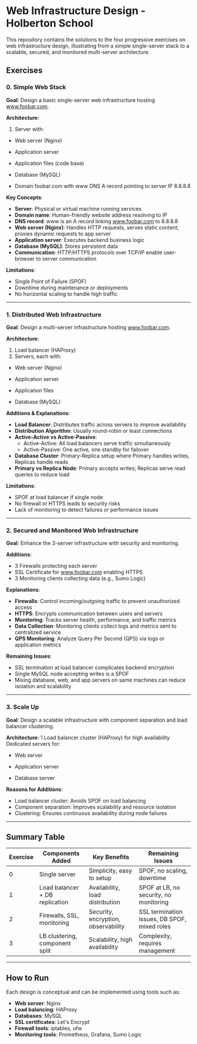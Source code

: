 # Web Infrastructure Design - Holberton School

This repository contains the solutions to the four progressive exercises on web infrastructure design, illustrating from a simple single-server stack to a scalable, secured, and monitored multi-server architecture.

## Exercises

### 0. Simple Web Stack
**Goal**: Design a basic single-server web infrastructure hosting www.foobar.com.

**Architecture**:
1. Server with:

- Web server (Nginx)

- Application server

- Application files (code base)

- Database (MySQL)

- Domain foobar.com with www DNS A record pointing to server IP 8.8.8.8


**Key Concepts**:
- **Server**: Physical or virtual machine running services
- **Domain name**: Human-friendly website address resolving to IP
- **DNS record**: www is an A record linking www.foobar.com to 8.8.8.8
- **Web server (Nginx)**: Handles HTTP requests, serves static content, proxies dynamic requests to app server
- **Application server**: Executes backend business logic
- **Database (MySQL)**: Stores persistent data
- **Communication**: HTTP/HTTPS protocols over TCP/IP enable user-browser to server communication

**Limitations**:
- Single Point of Failure (SPOF)
- Downtime during maintenance or deployments
- No horizontal scaling to handle high traffic

---

### 1. Distributed Web Infrastructure
**Goal**: Design a multi-server infrastructure hosting www.foobar.com.

**Architecture**:
1. Load balancer (HAProxy)
2. Servers, each with:

- Web server (Nginx)

- Application server

- Application files

- Database (MySQL)


**Additions & Explanations**:
- **Load Balancer**: Distributes traffic across servers to improve availability
- **Distribution Algorithm**: Usually round-robin or least connections
- **Active-Active vs Active-Passive**:
  - Active-Active: All load balancers serve traffic simultaneously
  - Active-Passive: One active, one standby for failover
- **Database Cluster**: Primary-Replica setup where Primary handles writes, Replicas handle reads
- **Primary vs Replica Node**: Primary accepts writes; Replicas serve read queries to reduce load

**Limitations**:
- SPOF at load balancer if single node
- No firewall or HTTPS leads to security risks
- Lack of monitoring to detect failures or performance issues

---

### 2. Secured and Monitored Web Infrastructure
**Goal**: Enhance the 3-server infrastructure with security and monitoring.

**Additions**:
- 3 Firewalls protecting each server
- SSL Certificate for www.foobar.com enabling HTTPS
- 3 Monitoring clients collecting data (e.g., Sumo Logic)

**Explanations**:
- **Firewalls**: Control incoming/outgoing traffic to prevent unauthorized access
- **HTTPS**: Encrypts communication between users and servers
- **Monitoring**: Tracks server health, performance, and traffic metrics
- **Data Collection**: Monitoring clients collect logs and metrics sent to centralized service
- **QPS Monitoring**: Analyze Query Per Second (QPS) via logs or application metrics

**Remaining Issues**:
- SSL termination at load balancer complicates backend encryption
- Single MySQL node accepting writes is a SPOF
- Mixing database, web, and app servers on same machines can reduce isolation and scalability

---

### 3. Scale Up
**Goal**: Design a scalable infrastructure with component separation and load balancer clustering.

**Architecture**:
1 Load balancer cluster (HAProxy) for high availability
Dedicated servers for:

- Web server

- Application server

- Database server


**Reasons for Additions**:
- Load balancer cluster: Avoids SPOF on load balancing
- Component separation: Improves scalability and resource isolation
- Clustering: Ensures continuous availability during node failures

---

## Summary Table

| Exercise | Components Added | Key Benefits | Remaining Issues |
|----------|------------------|--------------|------------------|
| 0 | Single server | Simplicity, easy to setup | SPOF, no scaling, downtime |
| 1 | Load balancer + DB replication | Availability, load distribution | SPOF at LB, no security, no monitoring |
| 2 | Firewalls, SSL, monitoring | Security, encryption, observability | SSL termination issues, DB SPOF, mixed roles |
| 3 | LB clustering, component split | Scalability, high availability | Complexity, requires management |

---

## How to Run

Each design is conceptual and can be implemented using tools such as:

- **Web server**: Nginx
- **Load balancing**: HAProxy
- **Databases**: MySQL
- **SSL certificates**: Let's Encrypt
- **Firewall tools**: iptables, ufw
- **Monitoring tools**: Prometheus, Grafana, Sumo Logic